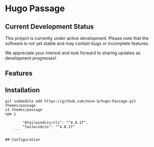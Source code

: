 # Hugo Passage
## Current Development Status

This project is currently under active development. Please note that the software is not yet stable and may contain bugs or incomplete features.

We appreciate your interest and look forward to sharing updates as development progresses!



## Features

## Installation

```
git submodule add https://github.com/nove-b/hugo-Passage.git themes/passage
cd themes/passage
npm i
```

```
		"@tailwindcss/cli": "^4.0.17",
		"tailwindcss": "^4.0.17"
    ```

## Configuration
